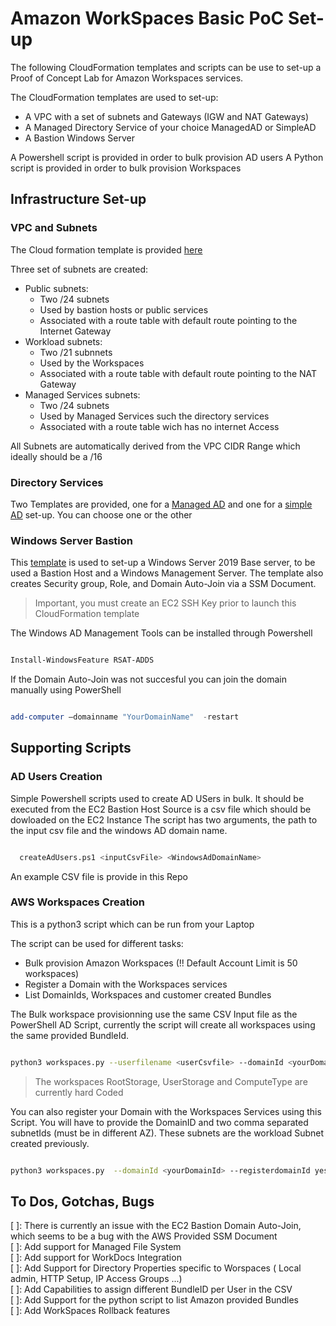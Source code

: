 # Amazon WorkSpaces Basic PoC Set-up

The following CloudFormation templates and scripts can be use to set-up a Proof of Concept Lab for Amazon Workspaces services.

The CloudFormation templates are used to set-up:

* A VPC with a set of subnets and Gateways (IGW and NAT Gateways)  
* A Managed Directory Service of your choice   ManagedAD or SimpleAD
* A Bastion Windows Server

A Powershell script is provided in order to bulk provision AD users
A Python script is provided in order to bulk provision Workspaces  

## Infrastructure Set-up

### VPC and Subnets

The Cloud formation template is provided [here](01-vpc-workspaces.yml)

Three set of subnets are created:

* Public subnets:
  * Two /24 subnets
  * Used by bastion hosts or public services
  * Associated with a route table with default route pointing to the Internet Gateway
* Workload subnets:
  * Two /21 subnnets
  * Used by the Workspaces
  * Associated with a route table with default route pointing to the NAT Gateway
* Managed Services subnets:
  * Two /24 subnets
  * Used by Managed Services such the directory services
  * Associated with a route table wich has no internet Access

All Subnets are automatically derived from the VPC CIDR Range which ideally should be a /16  

### Directory Services

Two Templates are provided, one for a [Managed AD](02a-managedAd.yml) and one for a [simple AD](02b-simpleAD.yml) set-up.
You  can choose one or the other  

### Windows Server Bastion

This [template](03-ec2-windowsServer.yml) is used to set-up a Windows Server 2019 Base server, to be used a Bastion Host and a Windows Management Server.
The template also creates Security group, Role, and Domain Auto-Join via a SSM Document.

> Important, you must create an EC2 SSH Key prior to launch this CloudFormation template  

The Windows AD Management Tools can be installed through Powershell

```PowerShell

Install-WindowsFeature RSAT-ADDS

```

If the Domain Auto-Join was not succesful you can join the domain manually using PowerShell  

```PowerShell

add-computer –domainname "YourDomainName"  -restart

```

## Supporting Scripts

### AD Users Creation

Simple Powershell scripts used to create AD USers in bulk.
It should be executed from the EC2 Bastion Host
Source is a csv file which should be dowloaded on the EC2 Instance
The script has two arguments, the path to the input csv file and the windows AD domain name.

```Bash

  createAdUsers.ps1 <inputCsvFile> <WindowsAdDomainName>

```

An example CSV file is provide in this Repo

### AWS Workspaces Creation

This is a python3  script which can be run from your Laptop

The script can be used for different tasks:

* Bulk provision Amazon Workspaces (!! Default Account Limit is 50 workspaces)
* Register a Domain with the Workspaces services
* List DomainIds, Workspaces and customer created Bundles

The Bulk workspace provisionning use the same CSV Input file as the PowerShell AD Script, currently the script will create all workspaces using the same provided BundleId.

```bash

python3 workspaces.py --userfilename <userCsvfile> --domainId <yourDomainId> --bundleId <yourBundleId>

```

> The workspaces  RootStorage, UserStorage and ComputeType are currently hard Coded

You can also register your Domain with the Workspaces Services using this Script. You will have to provide the DomainID and two comma separated subnetIds (must be in different AZ). These subnets are the workload Subnet created previously.

```bash

python3 workspaces.py  --domainId <yourDomainId> --registerdomainId yes --s <subnet-IdOne>,<subnetId-Two>

```

## To Dos, Gotchas, Bugs

[ ]: There is currently an issue with the EC2 Bastion Domain Auto-Join, which seems to be a bug with the AWS Provided SSM Document  
[ ]: Add support for Managed File System  
[ ]: Add support for WorkDocs Integration  
[ ]: Add Support for Directory Properties specific to Worspaces ( Local admin, HTTP Setup, IP Access Groups ...)  
[ ]: Add Capabilities to assign different BundleID per User in the CSV  
[ ]: Add Support for the python script to list Amazon provided Bundles  
[ ]: Add WorkSpaces Rollback features  
